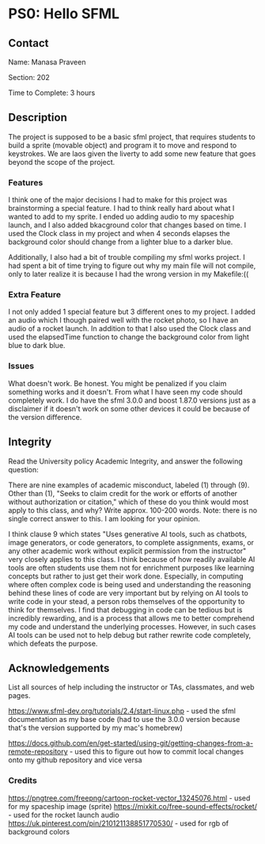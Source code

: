 # PS0: Hello SFML

## Contact
Name: Manasa Praveen

Section: 202

Time to Complete: 3 hours


## Description
The project is supposed to be a basic sfml project, that requires students to build a sprite (movable object) and program it to move and respond to keystrokes. We are laos given the liverty to add some new feature that goes beyond the scope of the project.

### Features
I think one of the major decisions I had to make for this project was brainstorming a special feature. I had to think really hard about what I wanted to add to my sprite. I ended uo adding audio to my spaceship launch, and I also added bkacground color that changes based on time. I used the Clock class in my project and when 4 seconds elapses the background color should change from a lighter blue to a darker blue.

Additionally, I also had a bit of trouble compiling my sfml works project. I had spent a bit of time trying to figure out why my main file will not compile, only to later realize it is because I had the wrong version in my Makefile:((

### Extra Feature
I not only added 1 special feature but 3 different ones to my project. I added an audio which I though paired well with the rocket photo, so I have an audio of a rocket launch. In addition to that I also used the Clock class and used the elapsedTime function to change the background color from light blue to dark blue.

### Issues
What doesn't work.  Be honest.  You might be penalized if you claim something works and it doesn't.
From what I have seen my code should completely work. I do have the sfml 3.0.0 and boost 1.87.0 versions just as a disclaimer if it doesn't work on some other devices it could be because of the version difference.


## Integrity
Read the University policy Academic Integrity, and answer the following question:

There are nine examples of academic misconduct, labeled (1) through (9). Other than (1), "Seeks to claim credit for the work or efforts of another without authorization or citation," which of these do you think would most apply to this class, and why? Write approx. 100-200 words. Note: there is no single correct answer to this. I am looking for your opinion.

I think clause 9 which states "Uses generative AI tools, such as chatbots, image generators, or code generators, to complete assignments, exams, or any other academic work without explicit permission from the instructor" very closely applies to this class. I think because of how readily available AI tools are often students use them not for enrichment purposes like learning concepts but rather to just get their work done. Especially, in computing where often complex code is being used and understanding the reasoning behind these lines of code are very important but by relying on AI tools to write code in your stead, a person robs themselves of the opportunity to think for themselves. I find that debugging in code can be tedious but is incredibly rewarding, and is a process that allows me to better comprehend my code and understand the underlying processes. However, in such cases AI tools can be used not to help debug but rather rewrite code completely, which defeats the purpose. 


## Acknowledgements
List all sources of help including the instructor or TAs, classmates, and web pages.

https://www.sfml-dev.org/tutorials/2.4/start-linux.php - used the sfml documentation as my base code (had to use the 3.0.0 version because that's the version supported by my mac's homebrew)

https://docs.github.com/en/get-started/using-git/getting-changes-from-a-remote-repository - used this to figure out how to commit local changes onto my github repository and vice versa

### Credits
https://pngtree.com/freepng/cartoon-rocket-vector_13245076.html - used for my spaceship image (sprite)
https://mixkit.co/free-sound-effects/rocket/ - used for the rocket launch audio
https://uk.pinterest.com/pin/210121138851770530/ - used for rgb of background colors
